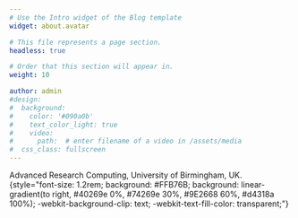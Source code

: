 ```yaml
---
# Use the Intro widget of the Blog template
widget: about.avatar

# This file represents a page section.
headless: true

# Order that this section will appear in.
weight: 10

author: admin
#design:
#  background:
#    color: '#090a0b'
#    text_color_light: true
#    video:
#      path:  # enter filename of a video in /assets/media
#  css_class: fullscreen
---
```


Advanced Research Computing, University of Birmingham, UK.
{style="font-size: 1.2rem; background: #FFB76B; background: linear-gradient(to right, #40269e 0%, #74269e 30%, #9E2668 60%, #d4318a 100%); -webkit-background-clip: text; -webkit-text-fill-color: transparent;"}

